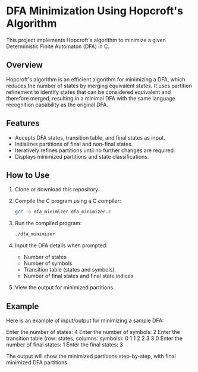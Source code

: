 # DFA Minimization Using Hopcroft's Algorithm

This project implements Hopcroft's algorithm to minimize a given Deterministic Finite Automaton (DFA) in C.

## Overview

Hopcroft's algorithm is an efficient algorithm for minimizing a DFA, which reduces the number of states by merging equivalent states. It uses partition refinement to identify states that can be considered equivalent and therefore merged, resulting in a minimal DFA with the same language recognition capability as the original DFA.

## Features

- Accepts DFA states, transition table, and final states as input.
- Initializes partitions of final and non-final states.
- Iteratively refines partitions until no further changes are required.
- Displays minimized partitions and state classifications.

## How to Use

1. Clone or download this repository.
2. Compile the C program using a C compiler:
    ```bash
    gcc -o dfa_minimizer dfa_minimizer.c
    ```
3. Run the compiled program:
    ```bash
    ./dfa_minimizer
    ```
4. Input the DFA details when prompted:
    - Number of states
    - Number of symbols
    - Transition table (states and symbols)
    - Number of final states and final state indices

5. View the output for minimized partitions.

## Example

Here is an example of input/output for minimizing a sample DFA:

Enter the number of states: 4 
Enter the number of symbols: 2 
Enter the transition table (row: states, columns: symbols): 0 1 1 2 2 3 3 0 
Enter the number of final states: 1 
Enter the final states: 3


The output will show the minimized partitions step-by-step, with final minimized DFA partitions.


